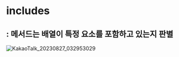 # includes

## : 메서드는 배열이 특정 요소를 포함하고 있는지 판별

![KakaoTalk_20230827_032953029](https://github.com/byunjiin/CodingTest/assets/129635857/a6e90933-118f-4bd8-a6c3-54cf54ca20e6)
